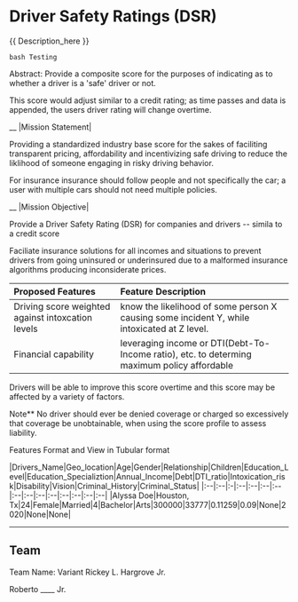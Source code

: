 # Driver Safety Ratings (DSR)
{{ Description_here }}

``bash
 Testing
``

Abstract: 
Provide a composite score for the purposes of indicating as to whether a driver is a 'safe' driver or not.


This score would adjust similar to a credit rating; as time passes and data is appended, the users driver rating will change overtime.

__
|Mission Statement|


Providing a standardized industry base score for the sakes of faciliting transparent pricing, affordability and incentivizing safe driving to reduce the liklihood of someone engaging in risky driving behavior.

For insurance insurance should follow people and not specifically the car; a user with multiple cars should not need multiple policies.

__
|Mission Objective|


Provide a Driver Safety Rating (DSR) for companies and drivers -- simila to a credit score


Faciliate insurance solutions for all incomes and situations to prevent drivers from going uninsured or underinsured due to a malformed insurance algorithms producing inconsiderate prices.


|**Proposed Features**|Feature Description|
|:--|:--|
|Driving score weighted against intoxcation levels| know the likelihood of some person X causing some incident Y, while intoxicated at Z level.
|Financial capability| leveraging income or DTI(Debt-To-Income ratio), etc. to determing maximum policy affordable 

Drivers will be able to improve this score overtime and this score may be affected by a variety of factors.

Note**
No driver should ever be denied coverage or charged so excessively that coverage be unobtainable, when using the score profile to assess liability.


Features Format and View in Tubular format


|Drivers_Name|Geo_location|Age|Gender|Relationship|Children|Education_Level|Education_Specializtion|Annual_Income|Debt|DTI_ratio|Intoxication_risk|Disability|Vision|Criminal_History|Criminal_Status|
|:--|:--|:-|:--|:--|:--|:--|:--|:--|:--|:--|:--|:--|:--|:--|
|Alyssa Doe|Houston, Tx|24|Female|Married|4|Bachelor|Arts|300000|33777|0.11259|0.09|None|2020|None|None|

---
Team
---
Team Name: Variant
Rickey L. Hargrove Jr.

Roberto ____ Jr.
